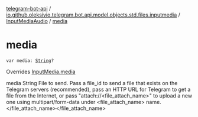 [telegram-bot-api](../../index.md) / [io.github.oleksivio.telegram.bot.api.model.objects.std.files.inputmedia](../index.md) / [InputMediaAudio](index.md) / [media](./media.md)

# media

`var media: `[`String`](https://kotlinlang.org/api/latest/jvm/stdlib/kotlin/-string/index.html)`?`

Overrides [InputMedia.media](../-input-media/media.md)

media String File to send. Pass a file_id to send a file that exists on the Telegram servers (recommended), pass an
HTTP URL for Telegram to get a file from the Internet, or pass "attach://&lt;file_attach_name&gt;" to upload a new one
using multipart/form-data under &lt;file_attach_name&gt; name.
&lt;/file_attach_name&gt;&lt;/file_attach_name&gt;

